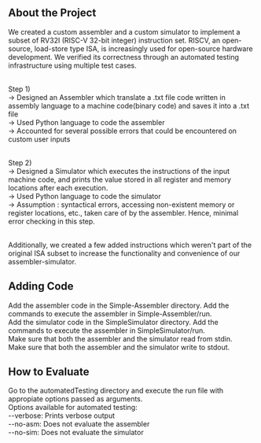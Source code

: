 <h2>About the Project</h2>
We created a custom assembler and a custom simulator to implement a subset of RV32I (RISC-V 32-bit integer) instruction set. RISCV, an open-source, load-store type ISA, is increasingly used for open-source hardware development. We verified its correctness through an automated testing infrastructure using multiple test cases.<br><br>

Step 1) <br>
  -> Designed an Assembler which translate a .txt file code written in assembly language to a machine code(binary code) and saves it into a .txt file<br>
  -> Used Python language to code the assembler<br>
  -> Accounted for several possible errors that could be encountered on custom user inputs<br><br>
  
Step 2)<br>
  -> Designed a Simulator which executes the instructions of the input machine code, and prints the value stored in all register and memory locations after each execution.<br>
  -> Used Python language to code the simulator<br>
  -> Assumption : syntactical errors, accessing non-existent memory or register locations, etc., taken care of by the assembler. Hence, minimal error checking in this step.<br><br>

Additionally, we created a few added instructions which weren't part of the original ISA subset to increase the functionality and convenience of our assembler-simulator.

<h2>Adding Code</h2>
Add the assembler code in the Simple-Assembler directory. Add the commands to execute the assembler in Simple-Assembler/run.<br>
Add the simulator code in the SimpleSimulator directory. Add the commands to execute the assembler in SimpleSimulator/run.<br>
Make sure that both the assembler and the simulator read from stdin.<br>
Make sure that both the assembler and the simulator write to stdout.<br>
<h2>How to Evaluate</h2>
Go to the automatedTesting directory and execute the run file with appropiate options passed as arguments.<br>
Options available for automated testing:<br>
--verbose: Prints verbose output<br>
--no-asm: Does not evaluate the assembler<br>
--no-sim: Does not evaluate the simulator<br>

